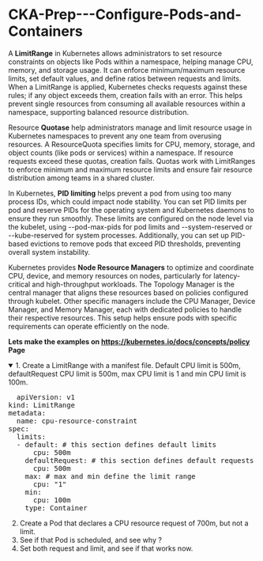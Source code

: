 # CKA-Prep---Configure-Pods-and-Containers

A <b>LimitRange</b> in Kubernetes allows administrators to set resource constraints on objects like Pods within a namespace, helping manage CPU, memory, and storage usage. It can enforce minimum/maximum resource limits, set default values, and define ratios between requests and limits. When a LimitRange is applied, Kubernetes checks requests against these rules; if any object exceeds them, creation fails with an error. This helps prevent single resources from consuming all available resources within a namespace, supporting balanced resource distribution.

Resource  <b>Quotase</b> help administrators manage and limit resource usage in Kubernetes namespaces to prevent any one team from overusing resources. A ResourceQuota specifies limits for CPU, memory, storage, and object counts (like pods or services) within a namespace. If resource requests exceed these quotas, creation fails. Quotas work with LimitRanges to enforce minimum and maximum resource limits and ensure fair resource distribution among teams in a shared cluster.

In Kubernetes, <b>PID limiting</b> helps prevent a pod from using too many process IDs, which could impact node stability. You can set PID limits per pod and reserve PIDs for the operating system and Kubernetes daemons to ensure they run smoothly. These limits are configured on the node level via the kubelet, using --pod-max-pids for pod limits and --system-reserved or --kube-reserved for system processes. Additionally, you can set up PID-based evictions to remove pods that exceed PID thresholds, preventing overall system instability.

Kubernetes provides <b>Node Resource Managers</b> to optimize and coordinate CPU, device, and memory resources on nodes, particularly for latency-critical and high-throughput workloads. The Topology Manager is the central manager that aligns these resources based on policies configured through kubelet. Other specific managers include the CPU Manager, Device Manager, and Memory Manager, each with dedicated policies to handle their respective resources. This setup helps ensure pods with specific requirements can operate efficiently on the node.

<b> Lets make the examples on https://kubernetes.io/docs/concepts/policy Page </b>

<details open>
<summary>1. Create a LimitRange with a manifest file.  Default CPU limit is 500m, defaultRequest CPU limit is 500m, max CPU limit is 1 and min CPU limit is 100m.</summary>
<pre>
  apiVersion: v1
kind: LimitRange
metadata:
  name: cpu-resource-constraint
spec:
  limits:
  - default: # this section defines default limits
      cpu: 500m
    defaultRequest: # this section defines default requests
      cpu: 500m
    max: # max and min define the limit range
      cpu: "1"
    min:
      cpu: 100m
    type: Container
</pre>
</details>

2. Create a Pod that declares a CPU resource request of 700m, but not a limit.
3. See if that Pod is scheduled, and see why ?
4. Set both request and limit, and see if that works now.
